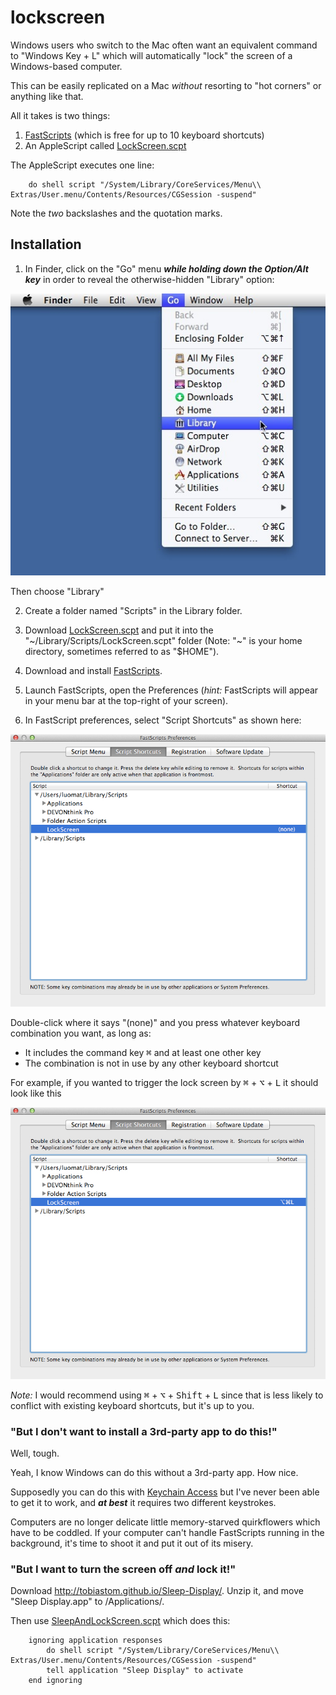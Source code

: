lockscreen
==========

Windows users who switch to the Mac often want an equivalent command to "Windows Key + L" which will automatically "lock" the screen of a Windows-based computer.

This can be easily replicated on a Mac *without* resorting to "hot corners" or anything like that.

All it takes is two things:

1. [FastScripts] (which is free for up to 10 keyboard shortcuts)
2. An AppleScript called [LockScreen.scpt]

The AppleScript executes one line:

		do shell script "/System/Library/CoreServices/Menu\\ Extras/User.menu/Contents/Resources/CGSession -suspend"

Note the *two* backslashes and the quotation marks.


## Installation ##

1) In Finder, click on the "Go" menu ***while holding down the Option/Alt key*** in order to reveal the otherwise-hidden "Library" option:

![](Finder-Go-Library.jpg)

Then choose "Library"

2) Create a folder named "Scripts" in the Library folder.

3) Download [LockScreen.scpt] and put it into the "~/Library/Scripts/LockScreen.scpt" folder (Note: "~" is your home directory, sometimes referred to as "$HOME").

4) Download and install [FastScripts].

5) Launch FastScripts, open the Preferences (*hint:* FastScripts will appear in your menu bar at the top-right of your screen).

6) In FastScript preferences, select "Script Shortcuts" as shown here:

![](FastScripts-LockScreen-no-shortcut.jpg)

Double-click where it says "(none)" and you press whatever keyboard combination you want, as long as:

* It includes the command key <kbd>⌘</kbd> and at least one other key
* The combination is not in use by any other keyboard shortcut

For example, if you wanted to trigger the lock screen by <kbd>⌘</kbd> + <kbd>⌥</kbd> + <kbd>L</kbd> it should look like this

![](FastScripts-LockScreen.jpg)

*Note:* I would recommend using <kbd>⌘</kbd> + <kbd>⌥</kbd> + <kbd>Shift</kbd> + <kbd>L</kbd>  since that is less likely to conflict with existing keyboard shortcuts, but it's up to you.

### "But I don't want to install a 3rd-party app to do this!" ###

Well, tough.

Yeah, I know Windows can do this without a 3rd-party app. How nice.

Supposedly you can do this with [Keychain Access] but I've never been able to get it to work, and ***at best*** it requires two different keystrokes.

Computers are no longer delicate little memory-starved quirkflowers which have to be coddled. 	If your computer can't handle FastScripts running in the background, it's time to shoot it and put it out of its misery.

### "But I want to turn the screen off ***and*** lock it!" ###


Download <http://tobiastom.github.io/Sleep-Display/>. Unzip it, and move "Sleep Display.app" to /Applications/.

Then use [SleepAndLockScreen.scpt](SleepAndLockScreen.scpt) which does this:

		ignoring application responses
			do shell script "/System/Library/CoreServices/Menu\\ Extras/User.menu/Contents/Resources/CGSession -suspend"
			tell application "Sleep Display" to activate
		end ignoring




[Keychain Access]: http://www.macworld.com/article/1049080/lockscreen.html

[FastScripts]: http://www.red-sweater.com/fastscripts/

[LockScreen.scpt]: LockScreen.scpt
